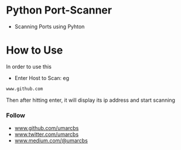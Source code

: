 # Python Port-Scanner
- Scanning Ports using Pyhton

# How to Use
In order to use this
- Enter Host to Scan: eg
```sh
www.github.com
```
Then after hitting enter, it will display its ip address and start scanning





### Follow
- www.github.com/umarcbs
- www.twitter.com/umarcbs
- www.medium.com/@umarcbs